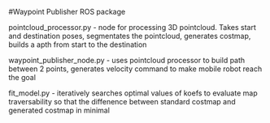 #Waypoint Publisher ROS package

pointcloud_processor.py - node for processing 3D pointcloud. Takes start and destination poses,
segmentates the pointcloud, generates costmap, builds a apth from start to the destination

waypoint_publisher_node.py - uses pointcloud processor to build path between 2 points, generates velocity command to make mobile robot reach the goal

fit_model.py - iteratively searches optimal values of koefs to evaluate map traversability so that the diffenence between standard costmap and generated costmap in minimal